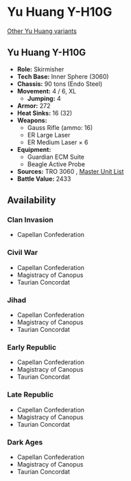 # Yu Huang Y-H10G 

[Other Yu Huang variants](../yu_huang.md) 

## Yu Huang Y-H10G 

- **Role:** Skirmisher 
- **Tech Base:** Inner Sphere (3060) 
- **Chassis:** 90 tons (Endo Steel) 
- **Movement:** 4 / 6, XL 
  - **Jumping:** 4 
- **Armor:** 272 
- **Heat Sinks:** 16 (32) 
- **Weapons:** 
  - Gauss Rifle (ammo: 16) 
  - ER Large Laser 
  - ER Medium Laser × 6 
- **Equipment:** 
  - Guardian ECM Suite 
  - Beagle Active Probe 
- **Sources:** TRO 3060 , [Master Unit List](http://masterunitlist.info/Unit/Details/3624/yu-huang-y-h10g) 
- **Battle Value:** 2433 

## Availability 

### Clan Invasion 

- Capellan Confederation 

### Civil War 

- Capellan Confederation 
- Magistracy of Canopus 
- Taurian Concordat 

### Jihad 

- Capellan Confederation 
- Magistracy of Canopus 
- Taurian Concordat 

### Early Republic 

- Capellan Confederation 
- Magistracy of Canopus 
- Taurian Concordat 

### Late Republic 

- Capellan Confederation 
- Magistracy of Canopus 
- Taurian Concordat 

### Dark Ages 

- Capellan Confederation 
- Magistracy of Canopus 
- Taurian Concordat 

